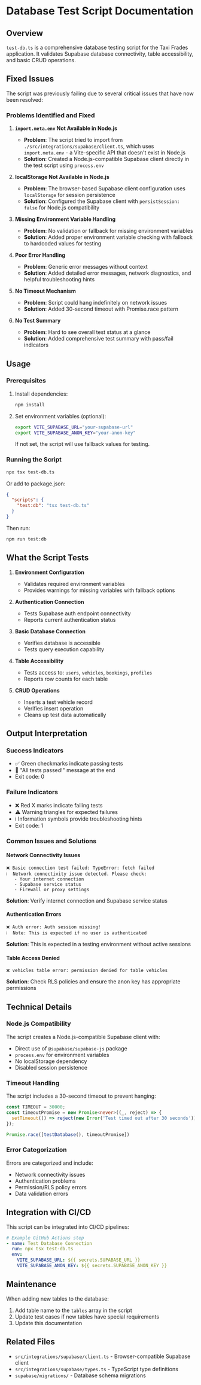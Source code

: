 # Database Test Script Documentation

## Overview

`test-db.ts` is a comprehensive database testing script for the Taxi Frades application. It validates Supabase database connectivity, table accessibility, and basic CRUD operations.

## Fixed Issues

The script was previously failing due to several critical issues that have now been resolved:

### Problems Identified and Fixed

1. **`import.meta.env` Not Available in Node.js**
   - **Problem**: The script tried to import from `./src/integrations/supabase/client.ts`, which uses `import.meta.env` - a Vite-specific API that doesn't exist in Node.js
   - **Solution**: Created a Node.js-compatible Supabase client directly in the test script using `process.env`

2. **localStorage Not Available in Node.js**
   - **Problem**: The browser-based Supabase client configuration uses `localStorage` for session persistence
   - **Solution**: Configured the Supabase client with `persistSession: false` for Node.js compatibility

3. **Missing Environment Variable Handling**
   - **Problem**: No validation or fallback for missing environment variables
   - **Solution**: Added proper environment variable checking with fallback to hardcoded values for testing

4. **Poor Error Handling**
   - **Problem**: Generic error messages without context
   - **Solution**: Added detailed error messages, network diagnostics, and helpful troubleshooting hints

5. **No Timeout Mechanism**
   - **Problem**: Script could hang indefinitely on network issues
   - **Solution**: Added 30-second timeout with Promise.race pattern

6. **No Test Summary**
   - **Problem**: Hard to see overall test status at a glance
   - **Solution**: Added comprehensive test summary with pass/fail indicators

## Usage

### Prerequisites

1. Install dependencies:
   ```bash
   npm install
   ```

2. Set environment variables (optional):
   ```bash
   export VITE_SUPABASE_URL="your-supabase-url"
   export VITE_SUPABASE_ANON_KEY="your-anon-key"
   ```
   
   If not set, the script will use fallback values for testing.

### Running the Script

```bash
npx tsx test-db.ts
```

Or add to package.json:
```json
{
  "scripts": {
    "test:db": "tsx test-db.ts"
  }
}
```

Then run:
```bash
npm run test:db
```

## What the Script Tests

1. **Environment Configuration**
   - Validates required environment variables
   - Provides warnings for missing variables with fallback options

2. **Authentication Connection**
   - Tests Supabase auth endpoint connectivity
   - Reports current authentication status

3. **Basic Database Connection**
   - Verifies database is accessible
   - Tests query execution capability

4. **Table Accessibility**
   - Tests access to: `users`, `vehicles`, `bookings`, `profiles`
   - Reports row counts for each table

5. **CRUD Operations**
   - Inserts a test vehicle record
   - Verifies insert operation
   - Cleans up test data automatically

## Output Interpretation

### Success Indicators
- ✅ Green checkmarks indicate passing tests
- 🎉 "All tests passed!" message at the end
- Exit code: 0

### Failure Indicators
- ❌ Red X marks indicate failing tests
- ⚠️  Warning triangles for expected failures
- ℹ️  Information symbols provide troubleshooting hints
- Exit code: 1

### Common Issues and Solutions

#### Network Connectivity Issues
```
❌ Basic connection test failed: TypeError: fetch failed
ℹ️  Network connectivity issue detected. Please check:
   - Your internet connection
   - Supabase service status
   - Firewall or proxy settings
```
**Solution**: Verify internet connection and Supabase service status

#### Authentication Errors
```
❌ Auth error: Auth session missing!
ℹ️  Note: This is expected if no user is authenticated
```
**Solution**: This is expected in a testing environment without active sessions

#### Table Access Denied
```
❌ vehicles table error: permission denied for table vehicles
```
**Solution**: Check RLS policies and ensure the anon key has appropriate permissions

## Technical Details

### Node.js Compatibility

The script creates a Node.js-compatible Supabase client with:
- Direct use of `@supabase/supabase-js` package
- `process.env` for environment variables
- No localStorage dependency
- Disabled session persistence

### Timeout Handling

The script includes a 30-second timeout to prevent hanging:
```typescript
const TIMEOUT = 30000;
const timeoutPromise = new Promise<never>((_, reject) => {
  setTimeout(() => reject(new Error('Test timed out after 30 seconds')), TIMEOUT);
});

Promise.race([testDatabase(), timeoutPromise])
```

### Error Categorization

Errors are categorized and include:
- Network connectivity issues
- Authentication problems
- Permission/RLS policy errors
- Data validation errors

## Integration with CI/CD

This script can be integrated into CI/CD pipelines:

```yaml
# Example GitHub Actions step
- name: Test Database Connection
  run: npx tsx test-db.ts
  env:
    VITE_SUPABASE_URL: ${{ secrets.SUPABASE_URL }}
    VITE_SUPABASE_ANON_KEY: ${{ secrets.SUPABASE_ANON_KEY }}
```

## Maintenance

When adding new tables to the database:
1. Add table name to the `tables` array in the script
2. Update test cases if new tables have special requirements
3. Update this documentation

## Related Files

- `src/integrations/supabase/client.ts` - Browser-compatible Supabase client
- `src/integrations/supabase/types.ts` - TypeScript type definitions
- `supabase/migrations/` - Database schema migrations
